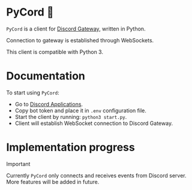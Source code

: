# PyCord :snake:

`PyCord` is a client for [Discord Gateway](https://discord.com/developers/docs/topics/gateway), written in Python.

Connection to gateway is established through WebSockets.

This client is compatible with Python 3.

# Documentation
To start using `PyCord`:
* Go to [Discord Applications](https://discord.com/developers/applications).
* Copy bot token and place it in `.env` configuration file.
* Start the client by running: `python3 start.py`.
* Client will establish WebSocket connection to Discord Gateway.

# Implementation progress
> [!IMPORTANT]
> Currently `PyCord` only connects and receives events from Discord server.
> More features will be added in future.
